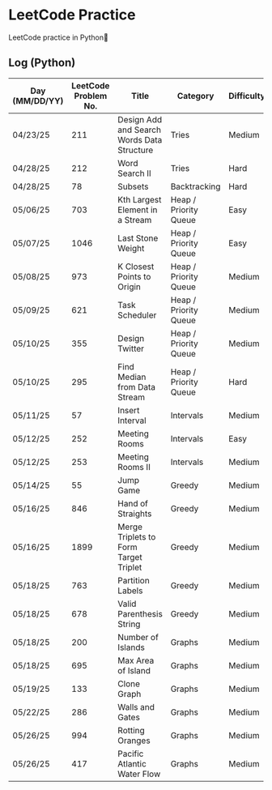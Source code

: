 # LeetCode Practice

LeetCode practice in Python🐍

## Log (Python)
| Day (MM/DD/YY) | LeetCode Problem No. | Title                                      | Category              | Difficulty | Language | Time complexity | Space complexity | Notes | Time spent (min) | My solution result | File                        |
|----------------|----------------------|--------------------------------------------|-----------------------|------------|----------|-----------------|------------------|-------|------------------|--------------------|-----------------------------|
| 04/23/25       | 211                  | Design Add and Search Words Data Structure | Tries                 | Medium     | Python   | O(n)            | O(n)             |       |                  |                    | [q211.py](python/q211.py)   |
| 04/28/25       | 212                  | Word Search II                             | Tries                 | Hard       | Python   | O()             | O(n)             |       |                  |                    | [q212.py](python/q212.py)   |
| 04/28/25       | 78                   | Subsets                                    | Backtracking          | Hard       | Python   | O(2^n)          | O(2^n)           |       |                  |                    | [q78.py](python/q78.py)     |
| 05/06/25       | 703                  | Kth Largest Element in a Stream            | Heap / Priority Queue | Easy       | Python   | O(mlogk)        | O(k)             |       |                  |                    | [q703.py](python/q703.py)   |
| 05/07/25       | 1046                 | Last Stone Weight                          | Heap / Priority Queue | Easy       | Python   | O(nlogn)        | O(n)             |       | 20               | Accepted           | [q1046.py](python/q1046.py) |
| 05/08/25       | 973                  | K Closest Points to Origin                 | Heap / Priority Queue | Medium     | Python   | O(klogn)        | O(n)             |       |                  |                    | [q973.py](python/q973.py)   |
| 05/09/25       | 621                  | Task Scheduler                             | Heap / Priority Queue | Medium     | Python   | O(n)            | O(1)             |       |                  |                    | [q621.py](python/q621.py)   |
| 05/10/25       | 355                  | Design Twitter                             | Heap / Priority Queue | Medium     | Python   | O(nlogn)        | O(n)             |       |                  |                    | [q355.py](python/q355.py)   |
| 05/10/25       | 295                  | Find Median from Data Stream               | Heap / Priority Queue | Hard       | Python   | O(nlogn)        | O(n)             |       |                  |                    | [q295.py](python/q295.py)   |
| 05/11/25       | 57                   | Insert Interval                            | Intervals             | Medium     | Python   | O(n)            | O(n)             |       |                  |                    | [q57.py](python/q57.py)     |
| 05/12/25       | 252                  | Meeting Rooms                              | Intervals             | Easy       | Python   | O(nlogn)        | O(n)             |       | 12               | Accepted           | [q252.py](python/q252.py)   |
| 05/12/25       | 253                  | Meeting Rooms II                           | Intervals             | Medium     | Python   | O(nlogn)        | O(n)             |       |                  |                    | [q253.py](python/q253.py)   |
| 05/14/25       | 55                   | Jump Game                                  | Greedy                | Medium     | Python   | O(n)            | O(1)             |       | 20               | Accepted           | [q55.py](python/q55.py)     |
| 05/16/25       | 846                  | Hand of Straights                          | Greedy                | Medium     | Python   | O(nlogn)        | O(n)             |       |                  |                    | [q846.py](python/q846.py)   |
| 05/16/25       | 1899                 | Merge Triplets to Form Target Triplet      | Greedy                | Medium     | Python   | O(n)            | O(1)             |       |                  |                    | [q1899.py](python/q1899.py) |
| 05/18/25       | 763                  | Partition Labels                           | Greedy                | Medium     | Python   | O(n)            | O(n)             |       |                  |                    | [q763.py](python/q763.py)   |
| 05/18/25       | 678                  | Valid Parenthesis String                   | Greedy                | Medium     | Python   | O(n)            | O(1)             |       |                  |                    | [q678.py](python/q678.py)   |
| 05/18/25       | 200                  | Number of Islands                          | Graphs                | Medium     | Python   | O(n)            | O(n)             |       |                  |                    | [q200.py](python/q200.py)   |
| 05/18/25       | 695                  | Max Area of Island                         | Graphs                | Medium     | Python   | O(n)            | O(n)             |       |                  |                    | [q695.py](python/q695.py)   |
| 05/19/25       | 133                  | Clone Graph                                | Graphs                | Medium     | Python   | O(n)            | O(n)             |       |                  |                    | [q133.py](python/q133.py)   |
| 05/22/25       | 286                  | Walls and Gates                            | Graphs                | Medium     | Python   | O(n)            | O(n)             |       |                  |                    | [q286.py](python/q286.py)   |
| 05/26/25       | 994                  | Rotting Oranges                            | Graphs                | Medium     | Python   | O(n^2)          | O(1)             |       |                  |                    | [q994.py](python/q994.py)   |
| 05/26/25       | 417                  | Pacific Atlantic Water Flow                | Graphs                | Medium     | Python   | O(n)            | O(n)             |       |                  |                    | [q417.py](python/q417.py)   |
